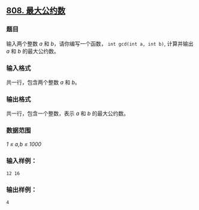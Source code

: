 ## [808. 最大公约数](https://www.acwing.com/problem/content/810/)

### 题目

输入两个整数 *a* 和 *b*，请你编写一个函数， `int gcd(int a, int b)`, 计算并输出 *a* 和 *b* 的最大公约数。

### 输入格式

共一行，包含两个整数 *a* 和 *b*。

### 输出格式

共一行，包含一个整数，表示 *a* 和 *b* 的最大公约数。

### 数据范围

*1 ≤ a,b ≤ 1000*

### 输入样例：

```
12 16
```

### 输出样例：

```
4
```
